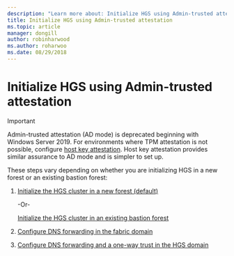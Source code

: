 ```yaml
---
description: "Learn more about: Initialize HGS using Admin-trusted attestation"
title: Initialize HGS using Admin-trusted attestation
ms.topic: article
manager: dongill
author: robinharwood
ms.author: roharwoo
ms.date: 08/29/2018
---
```


# Initialize HGS using Admin-trusted attestation

>

>[!IMPORTANT]
>Admin-trusted attestation (AD mode) is deprecated beginning with Windows Server 2019. For environments where TPM attestation is not possible, configure [host key attestation](guarded-fabric-initialize-hgs-key-mode.md). Host key attestation provides similar assurance to AD mode and is simpler to set up.


These steps vary depending on whether you are initializing HGS in a new forest or an existing bastion forest:

1. [Initialize the HGS cluster in a new forest (default)](guarded-fabric-initialize-hgs-ad-mode-default.md)

   -Or-

   [Initialize the HGS cluster in an existing bastion forest](guarded-fabric-initialize-hgs-ad-mode-bastion.md)

2. [Configure DNS forwarding in the fabric domain](guarded-fabric-configuring-fabric-dns.md)

3. [Configure DNS forwarding and a one-way trust in the HGS domain](guarded-fabric-configure-dns-forwarding-and-trust.md)



